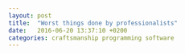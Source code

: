 ```yaml
---
layout: post
title:  "Worst things done by professionalists"
date:   2016-06-20 13:37:10 +0200
categories: craftsmanship programming software
---
```



